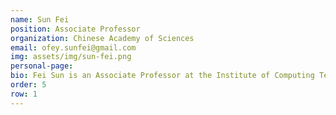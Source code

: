 ```yaml
---
name: Sun Fei
position: Associate Professor
organization: Chinese Academy of Sciences
email: ofey.sunfei@gmail.com
img: assets/img/sun-fei.png
personal-page: 
bio: Fei Sun is an Associate Professor at the Institute of Computing Technology, Chinese Academy of Sciences. His research spans recommender systems and natural language processing, with a particular emphasis on safety-oriented topics such as privacy, fairness, and interpretability. He has published over 60 papers in leading conferences and journals, including NeurIPS, ICML, and TOIS, and was awarded the Best Long Paper Runner Up at RecSys 2019. Before joining academia, he spent five years at Alibaba focusing on e-commerce recommendation. He has also contributed to the community by co-organizing workshops, including one at WSDM 2020 and WWW 2025.
order: 5
row: 1
---
```

